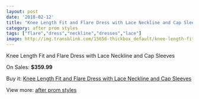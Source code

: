 ```yaml
---
layout: post
date: '2018-02-12'
title: "Knee Length Fit and Flare Dress with Lace Neckline and Cap Sleeves"
category: after prom styles
tags: ["flare","dress","neckline","dresses","lace"]
image: http://img.transblink.com/15656-thickbox_default/knee-length-fit-and-flare-dress-with-lace-neckline-and-cap-sleeves.jpg
---
```

Knee Length Fit and Flare Dress with Lace Neckline and Cap Sleeves

On Sales: **$359.99**
<a href="https://www.transblink.com/en/after-prom-styles/4978-knee-length-fit-and-flare-dress-with-lace-neckline-and-cap-sleeves.html"><amp-img layout="responsive" width="600" height="600" src="//img.transblink.com/15656-thickbox_default/knee-length-fit-and-flare-dress-with-lace-neckline-and-cap-sleeves.jpg" alt="Knee Length Fit and Flare Dress with Lace Neckline and Cap Sleeves 0" /></a>
<a href="https://www.transblink.com/en/after-prom-styles/4978-knee-length-fit-and-flare-dress-with-lace-neckline-and-cap-sleeves.html"><amp-img layout="responsive" width="600" height="600" src="//img.transblink.com/15658-thickbox_default/knee-length-fit-and-flare-dress-with-lace-neckline-and-cap-sleeves.jpg" alt="Knee Length Fit and Flare Dress with Lace Neckline and Cap Sleeves 1" /></a>
<a href="https://www.transblink.com/en/after-prom-styles/4978-knee-length-fit-and-flare-dress-with-lace-neckline-and-cap-sleeves.html"><amp-img layout="responsive" width="600" height="600" src="//img.transblink.com/15657-thickbox_default/knee-length-fit-and-flare-dress-with-lace-neckline-and-cap-sleeves.jpg" alt="Knee Length Fit and Flare Dress with Lace Neckline and Cap Sleeves 2" /></a>

Buy it: [Knee Length Fit and Flare Dress with Lace Neckline and Cap Sleeves](https://www.transblink.com/en/after-prom-styles/4978-knee-length-fit-and-flare-dress-with-lace-neckline-and-cap-sleeves.html "Knee Length Fit and Flare Dress with Lace Neckline and Cap Sleeves")

View more: [after prom styles](https://www.transblink.com/en/55-after-prom-styles "after prom styles")